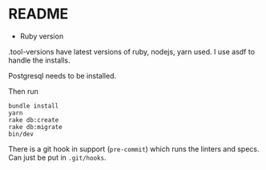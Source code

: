 # README

* Ruby version

.tool-versions have latest versions of ruby, nodejs, yarn used.  I use asdf to handle the installs.

Postgresql needs to be installed.

Then run

```
bundle install
yarn
rake db:create
rake db:migrate
bin/dev
```

There is a git hook in support (`pre-commit`) which runs the linters and specs.  Can just be put in `.git/hooks`.

